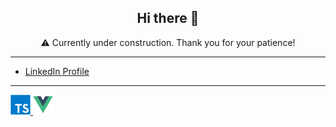 <h2 align="center">Hi there 👋</h2>

<p align="center">⚠ Currently under construction. Thank you for your patience!</p>

---

* [LinkedIn Profile](https://www.linkedin.com/in/andrejhucko/)

---



<!--
**Salmon42/Salmon42** is a ✨ _special_ ✨ repository because its `README.md` (this file) appears on your GitHub profile.

Here are some ideas to get you started:

- 🔭 I’m currently working on ...
- 🌱 I’m currently learning ...
- 👯 I’m looking to collaborate on ...
- 🤔 I’m looking for help with ...
- 💬 Ask me about ...
- 📫 How to reach me: ...
- 😄 Pronouns: ...
- ⚡ Fun fact: ...
-->

<p align="left">
<a href="#">
	<img 
		src="https://raw.githubusercontent.com/devicons/devicon/master/icons/typescript/typescript-original.svg" 
		alt="C Language" width="32" height="32"
	/>
</a>
<a href="#">
	<img src="https://raw.githubusercontent.com/devicons/devicon/master/icons/vuejs/vuejs-original.svg"
	alt="Vue.js" width="32" height="32"/>
</a>
</p>
